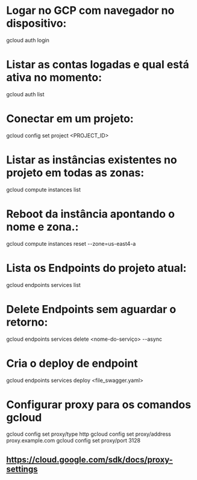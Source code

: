 # Logar no GCP com navegador no dispositivo:
gcloud auth login

# Listar as contas logadas e qual está ativa no momento:
gcloud auth list

# Conectar em um projeto:
gcloud config set project <PROJECT_ID>

# Listar as instâncias existentes no projeto em todas as zonas:
gcloud compute instances list

# Reboot da instância apontando o nome e zona.:
gcloud compute instances reset <instance-name> --zone=us-east4-a

# Lista os Endpoints do projeto atual:
gcloud endpoints services list

# Delete Endpoints sem aguardar o retorno:
gcloud endpoints services delete <nome-do-serviço> --async

# Cria o deploy de endpoint
gcloud endpoints services deploy <file_swagger.yaml>

# Configurar proxy para os comandos gcloud
gcloud config set proxy/type http
gcloud config set proxy/address proxy.example.com
gcloud config set proxy/port 3128
## https://cloud.google.com/sdk/docs/proxy-settings
